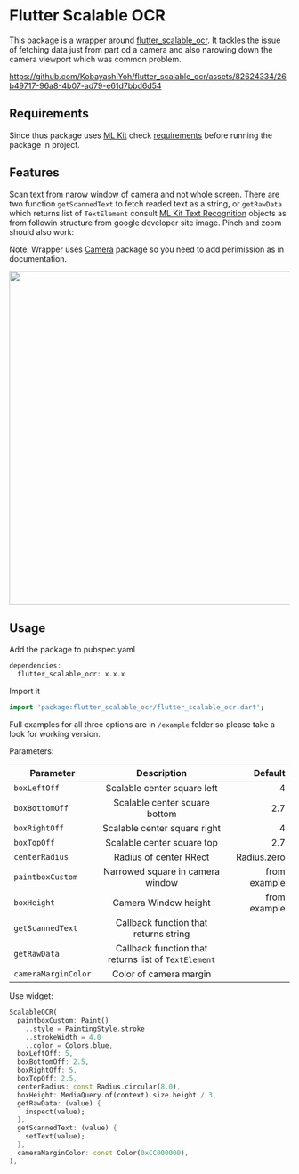 # Flutter Scalable OCR

This package is a wrapper around [flutter_scalable_ocr](https://pub.dev/packages/flutter_scalable_ocr). It tackles the issue of fetching data just from part od a camera and also narowing down the camera viewport which was common problem.

https://github.com/KobayashiYoh/flutter_scalable_ocr/assets/82624334/26b49717-96a8-4b07-ad79-e61d7bbd6d54

## Requirements

Since thus package uses [ML Kit](https://pub.dev/packages/google_mlkit_commons) check [requirements](https://github.com/bharat-biradar/Google-Ml-Kit-plugin#requirements) before running the package in project.

## Features

Scan text from narow window of camera and not whole screen. There are two function `getScannedText` to fetch readed text as a string, or `getRawData` which returns list of `TextElement` consult [ML Kit Text Recognition](https://developers.google.com/ml-kit/vision/text-recognition) objects as from followin structure from google developer site image. Pinch and zoom should also work:

Note: Wrapper uses [Camera](https://pub.dev/packages/camera) package so you need to add perimission as in documentation.

<p float="left">
  <img src="https://developers.google.com/static/ml-kit/vision/text-recognition/images/text-structure.png" width="600" />
</p>

## Usage

Add the package to pubspec.yaml

```dart
dependencies:
  flutter_scalable_ocr: x.x.x
```

Import it

```dart
import 'package:flutter_scalable_ocr/flutter_scalable_ocr.dart';
```

Full examples for all three options are in `/example` folder so please take a look for working version.

Parameters:

| Parameter      |      Description      |  Default |
|--------------- |:---------------------:|---------:|
| `boxLeftOff`     |  Scalable center square left         | 4        |
| `boxBottomOff`   |  Scalable center square bottom    | 2.7      |
| `boxRightOff`    |  Scalable center square right  | 4        |
| `boxTopOff`      |  Scalable center square top   | 2.7      |
| `centerRadius`      |  Radius of center RRect   | Radius.zero      |
| `paintboxCustom`      |  Narrowed square in camera window  | from example|
| `boxHeight`      |  Camera Window height | from example      |
| `getScannedText`      |  Callback function that returns string |     |
| `getRawData`      |  Callback function that returns list of `TextElement`     |
| `cameraMarginColor`      | Color of camera margin     |

Use widget:

```dart
ScalableOCR(
  paintboxCustom: Paint()
    ..style = PaintingStyle.stroke
    ..strokeWidth = 4.0
    ..color = Colors.blue,
  boxLeftOff: 5,
  boxBottomOff: 2.5,
  boxRightOff: 5,
  boxTopOff: 2.5,
  centerRadius: const Radius.circular(8.0),
  boxHeight: MediaQuery.of(context).size.height / 3,
  getRawData: (value) {
    inspect(value);
  },
  getScannedText: (value) {
    setText(value);
  },
  cameraMarginColor: const Color(0xCC000000),
),
```
